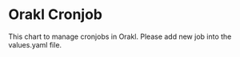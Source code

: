 # Orakl Cronjob
This chart to manage cronjobs in Orakl.
Please add new job into the values.yaml file.
